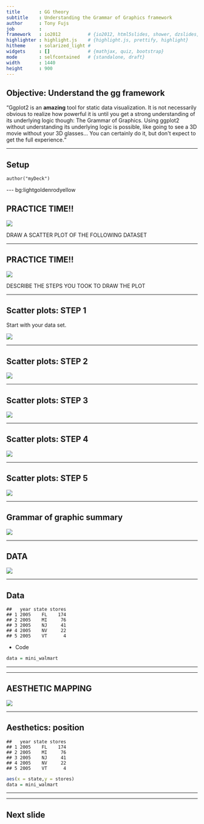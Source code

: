 ```yaml
---
title       : GG theory
subtitle    : Understanding the Grammar of Graphics framework
author      : Tony Fujs
job         : 
framework   : io2012          # {io2012, html5slides, shower, dzslides, revealjs ...}
highlighter : highlight.js    # {highlight.js, prettify, highlight}
hitheme     : solarized_light # 
widgets     : []              # {mathjax, quiz, bootstrap}
mode        : selfcontained   # {standalone, draft}
width       : 1440
height      : 900
---
```




## Objective: Understand the gg framework

<q>Ggplot2 is an __amazing__ tool for static data visualization. It is not necessarily obvious to realize how powerful it is until you get a strong understanding of its underlying logic though: The Grammar of Graphics. Using ggplot2 without understanding its underlying logic is possible, like going to see a 3D movie without your 3D glasses... You can certainly do it, but don't expect to get the full experience.</q>

---

## Setup
  
```
author("myDeck")
```

--- bg:lightgoldenrodyellow

## PRACTICE TIME!!

![](./tof/height.png)

DRAW A SCATTER PLOT OF THE FOLLOWING DATASET

---  


## PRACTICE TIME!!

![](./tof/height.png)

DESCRIBE THE STEPS YOU TOOK TO DRAW THE PLOT

--- 

## Scatter plots: STEP 1

Start with your data set.

![](./tof/gg1.png)

--- 


## Scatter plots: STEP 2

![](./tof/gg2.png)

--- 

## Scatter plots: STEP 3

![](./tof/gg3.png)

--- 

## Scatter plots: STEP 4

![](./tof/gg4.png)

--- 

## Scatter plots: STEP 5

![](./tof/gg5.png)

--- 

## Grammar of graphic summary

![](./tof/ggtab1.png)

--- 

## DATA

![](./tof/ggtab_data.png)

--- 

## Data


```
##   year state stores
## 1 2005    FL    174
## 2 2005    MI     76
## 3 2005    NJ     41
## 4 2005    NV     22
## 5 2005    VT      4
```

* Code

```r
data = mini_walmart
```

***

--- 

## AESTHETIC MAPPING

![](./tof/ggtab_aes.png)

--- 

## Aesthetics: position


```
##   year state stores
## 1 2005    FL    174
## 2 2005    MI     76
## 3 2005    NJ     41
## 4 2005    NV     22
## 5 2005    VT      4
```


```r
aes(x = state,y = stores)
data = mini_walmart
```

***

--- 

## Next slide
